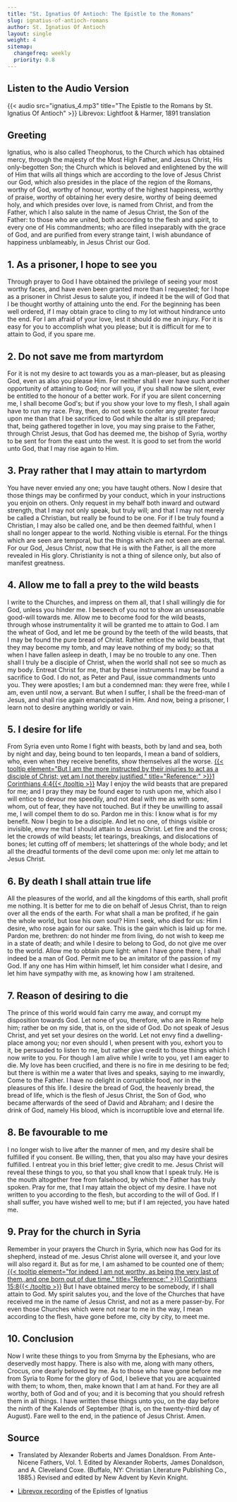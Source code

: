```yaml
---
title: "St. Ignatius Of Antioch: The Epistle to the Romans"
slug: ignatius-of-antioch-romans
author: St. Ignatius Of Antioch
layout: single
weight: 4
sitemap:
  changefreq: weekly
  priority: 0.8
---
```


## Listen to the Audio Version
{{< audio src="ignatius_4.mp3" title="The Epistle to the Romans by St. Ignatius Of Antioch" >}}
Librevox: Lightfoot & Harmer, 1891 translation

## Greeting
Ignatius, who is also called Theophorus, to the Church which has obtained mercy, through the majesty of the Most High Father, and Jesus Christ, His only-begotten Son; the Church which is beloved and enlightened by the will of Him that wills all things which are according to the love of Jesus Christ our God, which also presides in the place of the region of the Romans, worthy of God, worthy of honour, worthy of the highest happiness, worthy of praise, worthy of obtaining her every desire, worthy of being deemed holy, and which presides over love, is named from Christ, and from the Father, which I also salute in the name of Jesus Christ, the Son of the Father: to those who are united, both according to the flesh and spirit, to every one of His commandments; who are filled inseparably with the grace of God, and are purified from every strange taint, I wish abundance of happiness unblameably, in Jesus Christ our God.

## 1. As a prisoner, I hope to see you

Through prayer to God I have obtained the privilege of seeing your most worthy faces, and have even been granted more than I requested; for I hope as a prisoner in Christ Jesus to salute you, if indeed it be the will of God that I be thought worthy of attaining unto the end. For the beginning has been well ordered, if I may obtain grace to cling to my lot without hindrance unto the end. For I am afraid of your love, lest it should do me an injury. For it is easy for you to accomplish what you please; but it is difficult for me to attain to God, if you spare me.

## 2. Do not save me from martyrdom
For it is not my desire to act towards you as a man-pleaser, but as pleasing God, even as also you please Him. For neither shall I ever have such another opportunity of attaining to God; nor will you, if you shall now be silent, ever be entitled to the honour of a better work. For if you are silent concerning me, I shall become God's; but if you show your love to my flesh, I shall again have to run my race. Pray, then, do not seek to confer any greater favour upon me than that I be sacrificed to God while the altar is still prepared; that, being gathered together in love, you may sing praise to the Father, through Christ Jesus, that God has deemed me, the bishop of Syria, worthy to be sent for from the east unto the west. It is good to set from the world unto God, that I may rise again to Him.

## 3. Pray rather that I may attain to martyrdom
You have never envied any one; you have taught others. Now I desire that those things may be confirmed by your conduct, which in your instructions you enjoin on others. Only request in my behalf both inward and outward strength, that I may not only speak, but truly will; and that I may not merely be called a Christian, but really be found to be one. For if I be truly found a Christian, I may also be called one, and be then deemed faithful, when I shall no longer appear to the world. Nothing visible is eternal. For the things which are seen are temporal, but the things which are not seen are eternal. For our God, Jesus Christ, now that He is with the Father, is all the more revealed in His glory. Christianity is not a thing of silence only, but also of manifest greatness.

## 4. Allow me to fall a prey to the wild beasts
I write to the Churches, and impress on them all, that I shall willingly die for God, unless you hinder me. I beseech of you not to show an unseasonable good-will towards me. Allow me to become food for the wild beasts, through whose instrumentality it will be granted me to attain to God. I am the wheat of God, and let me be ground by the teeth of the wild beasts, that I may be found the pure bread of Christ. Rather entice the wild beasts, that they may become my tomb, and may leave nothing of my body; so that when I have fallen asleep in death, I may be no trouble to any one. Then shall I truly be a disciple of Christ, when the world shall not see so much as my body. Entreat Christ for me, that by these instruments I may be found a sacrifice to God. I do not, as Peter and Paul, issue commandments unto you. They were apostles; I am but a condemned man: they were free, while I am, even until now, a servant. But when I suffer, I shall be the freed-man of Jesus, and shall rise again emancipated in Him. And now, being a prisoner, I learn not to desire anything worldly or vain.

## 5. I desire for life

From Syria even unto Rome I fight with beasts, both by land and sea, both by night and day, being bound to ten leopards, I mean a band of soldiers, who, even when they receive benefits, show themselves all the worse. [{{< tooltip element="But I am the more instructed by their injuries to act as a disciple of Christ; yet am I not thereby justified." title="Reference:" >}}1 Corinthians 4:4{{< /tooltip >}}](/bible/1-corinthians/1-cor-04/#v4#:~:text=For%20I%20know%20nothing%20against%20myself.%20Yet%20I%20am%20not%20justified%20by%20this%2C%20but%20he%20who%20judges%20me%20is%20the%20Lord.) May I enjoy the wild beasts that are prepared for me; and I pray they may be found eager to rush upon me, which also I will entice to devour me speedily, and not deal with me as with some, whom, out of fear, they have not touched. But if they be unwilling to assail me, I will compel them to do so. Pardon me in this: I know what is for my benefit. Now I begin to be a disciple. And let no one, of things visible or invisible, envy me that I should attain to Jesus Christ. Let fire and the cross; let the crowds of wild beasts; let tearings, breakings, and dislocations of bones; let cutting off of members; let shatterings of the whole body; and let all the dreadful torments of the devil come upon me: only let me attain to Jesus Christ.

## 6. By death I shall attain true life
All the pleasures of the world, and all the kingdoms of this earth, shall profit me nothing. It is better for me to die on behalf of Jesus Christ, than to reign over all the ends of the earth. For what shall a man be profited, if he gain the whole world, but lose his own soul? Him I seek, who died for us: Him I desire, who rose again for our sake. This is the gain which is laid up for me. Pardon me, brethren: do not hinder me from living, do not wish to keep me in a state of death; and while I desire to belong to God, do not give me over to the world. Allow me to obtain pure light: when I have gone there, I shall indeed be a man of God. Permit me to be an imitator of the passion of my God. If any one has Him within himself, let him consider what I desire, and let him have sympathy with me, as knowing how I am straitened.

## 7. Reason of desiring to die
The prince of this world would fain carry me away, and corrupt my disposition towards God. Let none of you, therefore, who are in Rome help him; rather be on my side, that is, on the side of God. Do not speak of Jesus Christ, and yet set your desires on the world. Let not envy find a dwelling-place among you; nor even should I, when present with you, exhort you to it, be persuaded to listen to me, but rather give credit to those things which I now write to you. For though I am alive while I write to you, yet I am eager to die. My love has been crucified, and there is no fire in me desiring to be fed; but there is within me a water that lives and speaks, saying to me inwardly, Come to the Father. I have no delight in corruptible food, nor in the pleasures of this life. I desire the bread of God, the heavenly bread, the bread of life, which is the flesh of Jesus Christ, the Son of God, who became afterwards of the seed of David and Abraham; and I desire the drink of God, namely His blood, which is incorruptible love and eternal life.

## 8. Be favourable to me
I no longer wish to live after the manner of men, and my desire shall be fulfilled if you consent. Be willing, then, that you also may have your desires fulfilled. I entreat you in this brief letter; give credit to me. Jesus Christ will reveal these things to you, so that you shall know that I speak truly. He is the mouth altogether free from falsehood, by which the Father has truly spoken. Pray for me, that I may attain the object of my desire. I have not written to you according to the flesh, but according to the will of God. If I shall suffer, you have wished well to me; but if I am rejected, you have hated me.

## 9. Pray for the church in Syria

Remember in your prayers the Church in Syria, which now has God for its shepherd, instead of me. Jesus Christ alone will oversee it, and your love will also regard it. But as for me, I am ashamed to be counted one of them; [{{< tooltip element="for indeed I am not worthy, as being the very last of them, and one born out of due time." title="Reference:" >}}1 Corinthians 15:8{{< /tooltip >}}](/bible/1-corinthians/1-cor-15/#v8:~:text=v8,assembly%20of%20God.) But I have obtained mercy to be somebody, if I shall attain to God. My spirit salutes you, and the love of the Churches that have received me in the name of Jesus Christ, and not as a mere passer-by. For even those Churches which were not near to me in the way, I mean according to the flesh, have gone before me, city by city, to meet me.

## 10. Conclusion
Now I write these things to you from Smyrna by the Ephesians, who are deservedly most happy. There is also with me, along with many others, Crocus, one dearly beloved by me. As to those who have gone before me from Syria to Rome for the glory of God, I believe that you are acquainted with them; to whom, then, make known that I am at hand. For they are all worthy, both of God and of you; and it is becoming that you should refresh them in all things. I have written these things unto you, on the day before the ninth of the Kalends of September (that is, on the twenty-third day of August). Fare well to the end, in the patience of Jesus Christ. Amen.

## Source
- Translated by Alexander Roberts and James Donaldson. From Ante-Nicene Fathers, Vol. 1. Edited by Alexander Roberts, James Donaldson, and A. Cleveland Coxe. (Buffalo, NY: Christian Literature Publishing Co., 1885.) Revised and edited by New Advent by Kevin Knight.

- [Librevox recording](https://librivox.org/epistles-of-ignatius-by-st-ignatius-of-antioch/) of the Epistles of Ignatius
